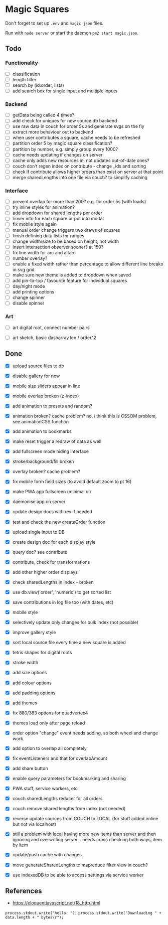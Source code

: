 # Magic Squares

Don't forget to set up `.env` and `magic.json` files.

Run with `node server` or start the daemon `pm2 start magic.json`.



## Todo


### Functionality

- [ ] classification
- [ ] length filter
- [ ] search by (id:order, lists)
- [ ] add search box for single input and multiple inputs

### Backend

- [ ] getData being called 4 times?
- [ ] add check for uniques for new source db backend
- [ ] use raw data in couch for order 5s and generate svgs on the fly
- [ ] extract more behaviour out to backend
- [ ] when user contributes a square, cache needs to be refreshed
- [ ] partition order 5 by magic square classification?
- [ ] partition by number, e.g. simply group every 1000?
- [ ] cache needs updating if changes on server
- [ ] cache only adds new resources in, not updates out-of-date ones?
- [ ] couch don't regen index on contribute - change _ids and sorting
- [ ] check if contribute allows higher orders than exist on server at that point
- [ ] merge sharedLengths into one file via couch? to simplify caching

### Interface

- [ ] prevent overlap for more than 200? e.g. for order 5s (with loads)
- [ ] try inline styles for animation?
- [ ] add dropdown for shared lengths per order
- [ ] hover info for each square or put into modal
- [ ] fix mobile style again
- [ ] manual order change triggers two draws of squares
- [ ] finish defining data lists for ranges
- [ ] change width/size to be based on height, not width
- [ ] insert intersection observer sooner? at 150?
- [ ] fix line width for arc and altarc
- [ ] number overlay?
- [ ] enable a fixed width rather than percentage to allow different line breaks in svg grid
- [ ] make sure new theme is added to dropdown when saved
- [ ] add pin-to-top / favourite feature for individual squares
- [ ] day/night mode
- [ ] add printing options
- [ ] change spinner
- [ ] disable spinner

### Art

- [ ] art digital root, connect number pairs
- [ ] art sketch, basic dasharray len / order^2




## Done

- [x] upload source files to db
- [x] disable gallery for now
- [x] mobile size sliders appear in line
- [x] mobile overlap broken (z-index)
- [x] add animation to presets and random?
- [x] animation broken? cache problem? no, i think this is CSSOM problem, see animationCSS function
- [x] add animation to bookmarks
- [x] make reset trigger a redraw of data as well
- [x] add fullscreen mode hiding interface
- [x] stroke/background/fill broken
- [x] overlay broken? cache problem?
- [x] fix mobile form field sizes (to avoid default zoom to pt 16)
- [x] make PWA app fullscreen (minimal ui)
- [x] daemonise app on server
- [x] update design docs with rev if needed
- [x] test and check the new createOrder function
- [x] upload single input to DB
- [x] create design doc for each display style
- [x] query doc? see contribute
- [x] contribute, check for transformations
- [x] add other higher order displays
- [x] check sharedLengths in index - broken
- [x] use db.view('order', 'numeric') to get sorted list
- [x] save contributions in log file too (with dates, etc)
- [x] mobile style
- [x] selectively update only changes for bulk index (not possible)
- [x] improve gallery style
- [x] sort local source file every time a new square is added
- [x] tetris shapes for digital roots
- [x] stroke width
- [x] add size options
- [x] add colour options
- [x] add padding options
- [x] add themes
- [x] fix 880/383 options for quadvertex4
- [x] themes load only after page reload
- [x] order option "change" event needs adding, so both wheel and change work
- [x] add option to overlap all completely
- [x] fix eventListeners and that for overlapAmount
- [x] add share button
- [x] enable query parameters for bookmarking and sharing
- [x] PWA stuff, service workers, etc
- [x] couch sharedLengths reducer for all orders
- [x] couch remove shared lengths from index (not needed)
- [x] reverse update sources from COUCH to LOCAL (for stuff added online but not via localhost)
- [x] still a problem with local having more new items than server and then ignoring and overwriting server... needs cross checking both ways, item by item
- [x] update/push cache with changes
- [x] move generateSharedLengths to mapreduce filter view in couch?
- [x] use indexedDB to be able to access settings via service worker


## References

- https://eloquentjavascript.net/18_http.html

`process.stdout.write("hello: ");`
`process.stdout.write("Downloading " + data.length + " bytes\r");`